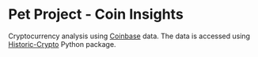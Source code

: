 # Pet Project - Coin Insights

Cryptocurrency analysis using [Coinbase](https://www.coinbase.com/) data. The data is accessed using [Historic-Crypto](https://pypi.org/project/Historic-Crypto/) Python package.
